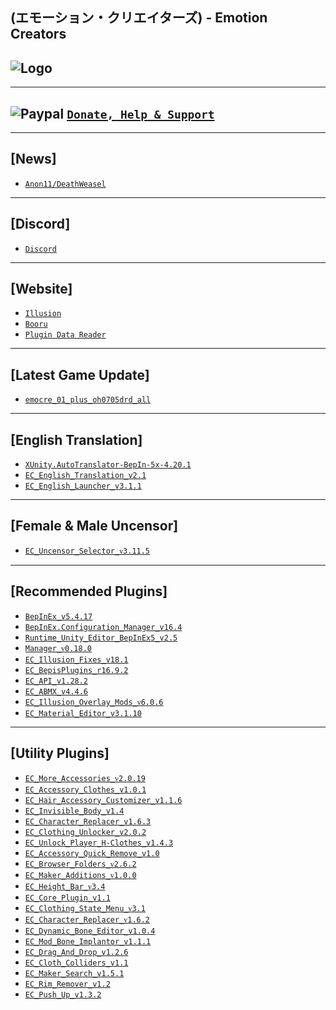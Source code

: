 (エモーション・クリエイターズ) - Emotion Creators
--

![Logo](https://i.imgur.com/h7vJ6Kj.png")
--

---
![Paypal](https://i.imgur.com/3V57ymK.png") [`Donate, Help & Support`](https://paypal.me/PastebinSupport?locale.x=en_US)
--

---
**[News]** 
--
- [`Anon11/DeathWeasel`](https://www.patreon.com/posts/53085409)

---
**[Discord]**
--
- [`Discord`](https://discord.gg/hevygx6)

---
**[Website]**
--
- [`Illusion`](http://www.illusion.jp/preview/emocre/index.php)
- [`Booru`](https://www.patreon.com/posts/30803118)
- [`Plugin Data Reader`](https://plugindatareader.maki0419.com/)

---
**[Latest Game Update]**
--
- [`emocre_01_plus_oh0705drd_all`](https://mega.nz/#!ENAmUQSD!oNhEnvwDJeFaPNLyaQPfS3y5R_wyupBkAW6tk_Ox4RA)

---
**[English Translation]**
--
- [`XUnity.AutoTranslator-BepIn-5x-4.20.1`](https://github.com/bbepis/XUnity.AutoTranslator/releases)
- [`EC_English_Translation_v2.1`](https://www.patreon.com/posts/26682716)
- [`EC_English_Launcher_v3.1.1`](https://github.com/IllusionMods/IllusionLaunchers/releases)

---
**[Female & Male Uncensor]**
--
- [`EC_Uncensor_Selector_ᴠ3.11.5`](https://github.com/IllusionMods/KK_Plugins)

---
**[Recommended Plugins]**
--
- [`BepInEx_v5.4.17`](https://github.com/BepInEx/BepInEx/releases)
- [`BepInEx.Configuration_Manager_v16.4`](https://github.com/BepInEx/BepInEx.ConfigurationManager/releases/tag/v16.4)
- [`Runtime_Unity_Editor_BepInEx5_v2.5`](https://github.com/ManlyMarco/RuntimeUnityEditor/releases/latest)
- [`Manager_ᴠ0.18.0`](https://github.com/IllusionMods/KKManager/releases)
- [`EC_Illusion_Fixes_v18.1`](https://github.com/IllusionMods/IllusionFixes/releases)
- [`EC_BepisPlugins_r16.9.2`](https://github.com/IllusionMods/BepisPlugins/releases) 
- [`EC_API_v1.28.2`](https://github.com/IllusionMods/IllusionModdingAPI/releases)
- [`EC_ABMX_v4.4.6`](https://github.com/ManlyMarco/ABMX/releases)
- [`EC_Illusion_Overlay_Mods_ᴠ6.0.6`](https://github.com/ManlyMarco/Illusion-Overlay-Mods/releases/) 
- [`EC_Material_Editor_v3.1.10`](https://github.com/IllusionMods/KK_Plugins)

---
**[Utility Plugins]**
--
- [`EC_More_Accessories_ᴠ2.0.19`](https://github.com/jalil49/MoreAccessories/releases)
- [`EC_Accessory_Clothes_v1.0.1`](https://github.com/IllusionMods/KK_Plugins)
- [`EC_Hair_Accessory_Customizer_v1.1.6`](https://github.com/IllusionMods/KK_Plugins)
- [`EC_Invisible_Body_v1.4`](https://github.com/IllusionMods/KK_Plugins)
- [`EC_Character_Replacer_v1.6.3`](https://github.com/IllusionMods/CharacterReplacer/releases)
- [`EC_Clothing_Unlocker_v2.0.2`](https://github.com/IllusionMods/KK_Plugins)
- [`EC_Unlock_Player_H-Clothes_v1.4.3`](https://github.com/Mantas-2155X/UnlockPlayerHClothes/releases)
- [`EC_Accessory_Quick_Remove_v1.0`](https://github.com/IllusionMods/KK_Plugins)
- [`EC_Browser_Folders_ᴠ2.6.2`](https://www.patreon.com/posts/40644638)
- [`EC_Maker_Additions_ᴠ1.0.0`](https://github.com/Mantas-2155X/MakerAdditions)
- [`EC_Height_Bar_ᴠ3.4`](https://www.patreon.com/posts/35859949)
- [`EC_Core_Plugin_v1.1`](https://github.com/ManlyMarco/EC_CorePlugins)
- [`EC_Clothing_State_Menu_ᴠ3.1`](https://www.patreon.com/posts/37378336)
- [`EC_Character_Replacer_ᴠ1.6.2`](https://github.com/IllusionMods/CharacterReplacer/releases)
- [`EC_Dynamic_Bone_Editor_v1.0.4`](https://github.com/IllusionMods/KK_Plugins)
- [`EC_Mod_Bone_Implantor_v1.1.1`](https://github.com/IllusionMods/ModBoneImplantor)
- [`EC_Drag_And_Drop_v1.2.6`](https://github.com/IllusionMods/DragAndDrop)
- [`EC_Cloth_Colliders_v1.1`](https://www.patreon.com/posts/35139324)
- [`EC_Maker_Search_v1.5.1`](https://github.com/Mantas-2155X/MakerSearch/releases/tag/v1.5.0)
- [`EC_Rim_Remover_v1.2`](https://github.com/IllusionMods/RimRemover)
- [`EC_Push_Up_v1.3.2`](https://github.com/IllusionMods/KK_Plugins)
